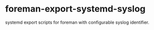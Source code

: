 # foreman-export-systemd-syslog
systemd export scripts for foreman with configurable syslog identifier.
